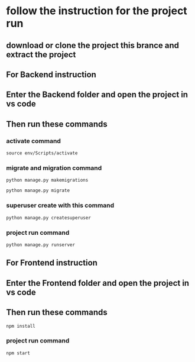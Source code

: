 

# follow the instruction for the project run
## download or clone the project this brance and extract the project
## For Backend instruction
## Enter the Backend folder and open the project in vs code
## Then run these commands 
### activate command
```
source env/Scripts/activate
```
### migrate and migration command
```
python manage.py makemigrations
```
```
python manage.py migrate
```
### superuser create with this command
```
python manage.py createsuperuser
```
### project run command
```
python manage.py runserver
```

## For Frontend instruction
## Enter the Frontend folder and open the project in vs code
## Then run these commands 
```
npm install
```
### project run command
```
npm start
```
